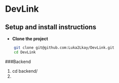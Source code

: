 # DevLink

## Setup and install instructions
- **Clone the project**

``` Bash
    git clone git@github.com:Luka2Lkay/DevLink.git
    cd DevLink
```

###Backend
1. cd backend/
2.